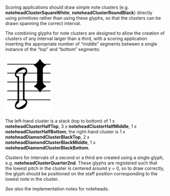 Scoring applications should draw simple note clusters (e.g.
**noteheadClusterSquareWhite**, **noteheadClusterRoundBlack**) directly using
primitives rather than using these glyphs, so that the clusters can be
drawn spanning the correct interval.

The combining glyphs for note clusters are designed to allow the
creation of clusters of any interval larger than a third, with a scoring
application inserting the appropriate number of “middle” segments
between a single instance of the “top” and “bottom” segments:

![](../media/note-clusters.png)

The left-hand cluster is a stack (top to bottom) of 1 x
**noteheadClusterHalfTop**, 3 x **noteheadClusterHalfMiddle**, 1 x
**noteheadClusterHalfBottom**; the right-hand cluster is 1 x
**noteheadDiamondClusterBlackTop**, 2 x **noteheadDiamondClusterBlackMiddle**, 1
x **noteheadDiamondClusterBlackBottom**.

Clusters for intervals of a second or a third are created using a single
glyph, e.g. **noteheadClusterQuarter2nd**. These glyphs are registered such
that the lowest pitch in the cluster is centered around y = 0, so to
draw correctly, the glyph should be positioned on the staff position
corresponding to the lowest note in the cluster.

*See also* the implementation notes for noteheads.
